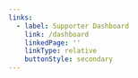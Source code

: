 ```yaml
---
links:
  - label: Supporter Dashboard
    link: /dashboard
    linkedPage: ''
    linkType: relative
    buttonStyle: secondary
---
```


